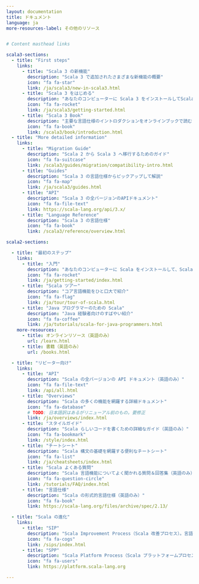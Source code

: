 ```yaml
---
layout: documentation
title: ドキュメント
language: ja
more-resources-label: その他のリソース


# Content masthead links

scala3-sections:
  - title: "First steps"
    links:
      - title: "Scala 3 の新機能"
        description: "Scala 3 で追加されたさまざまな新機能の概要"
        icon: "fa fa-star"
        link: /ja/scala3/new-in-scala3.html
      - title: "Scala 3 をはじめる"
        description: "あなたのコンピューターに Scala 3 をインストールしてScalaコードを書きはじめよう!"
        icon: "fa fa-rocket"
        link: /ja/scala3/getting-started.html
      - title: "Scala 3 Book"
        description: "主要な言語仕様のイントロダクションをオンラインブックで読む"
        icon: "fa fa-book"
        link: /scala3/book/introduction.html
  - title: "More detailed information"
    links:
      - title: "Migration Guide"
        description: "Scala 2 から Scala 3 へ移行するためのガイド"
        icon: "fa fa-suitcase"
        link: /scala3/guides/migration/compatibility-intro.html
      - title: "Guides"
        description: "Scala 3 の言語仕様からピックアップして解説"
        icon: "fa fa-map"
        link: /ja/scala3/guides.html
      - title: "API"
        description: "Scala 3 の全バージョンのAPIドキュメント"
        icon: "fa fa-file-text"
        link: https://scala-lang.org/api/3.x/
      - title: "Language Reference"
        description: "Scala 3 の言語仕様"
        icon: "fa fa-book"
        link: /scala3/reference/overview.html

scala2-sections:

  - title: "最初のステップ"
    links:
      - title: "入門"
        description: "あなたのコンピューターに Scala をインストールして、Scala コードを書きはじめよう！"
        icon: "fa fa-rocket"
        link: /ja/getting-started/index.html
      - title: "Scala ツアー"
        description: "コア言語機能をひと口大で紹介"
        icon: "fa fa-flag"
        link: /ja/tour/tour-of-scala.html
      - title: "Java プログラマーのための Scala"
        description: "Java 経験者向けのすばやい紹介"
        icon: "fa fa-coffee"
        link: /ja/tutorials/scala-for-java-programmers.html
    more-resources:
      - title: オンラインリソース（英語のみ）
        url: /learn.html
      - title: 書籍（英語のみ）
        url: /books.html

  - title: "リピーター向け"
    links:
      - title: "API"
        description: "Scala の全バージョンの API ドキュメント（英語のみ）"
        icon: "fa fa-file-text"
        link: /api/all.html
      - title: "Overviews"
        description: "Scala の多くの機能を網羅する詳細ドキュメント"
        icon: "fa fa-database"
        # TODO: 日本語訳はあるがリニューアル前のもの。要修正
        link: /ja/overviews/index.html
      - title: "スタイルガイド"
        description: "Scala らしいコードを書くための詳細なガイド（英語のみ）"
        icon: "fa fa-bookmark"
        link: /style/index.html
      - title: "チートシート"
        description: "Scala 構文の基礎を網羅する便利なチートシート"
        icon: "fa fa-list"
        link: /ja/cheatsheets/index.html
      - title: "Scala よくある質問"
        description: "Scala 言語機能についてよく聞かれる質問＆回答集（英語のみ）"
        icon: "fa fa-question-circle"
        link: /tutorials/FAQ/index.html
      - title: "言語仕様"
        description: "Scala の形式的言語仕様（英語のみ）"
        icon: "fa fa-book"
        link: https://scala-lang.org/files/archive/spec/2.13/

  - title: "Scala の進化"
    links:
      - title: "SIP"
        description: "Scala Improvement Process（Scala 改善プロセス）。言語とコンパイラの進化（英語のみ）"
        icon: "fa fa-cogs"
        link: /sips/index.html
      - title: "SPP"
        description: "Scala Platform Process（Scala プラットフォームプロセス）。コミュニティ主導型のライブラリの進化（英語のみ）"
        icon: "fa fa-users"
        link: https://platform.scala-lang.org

---
```

